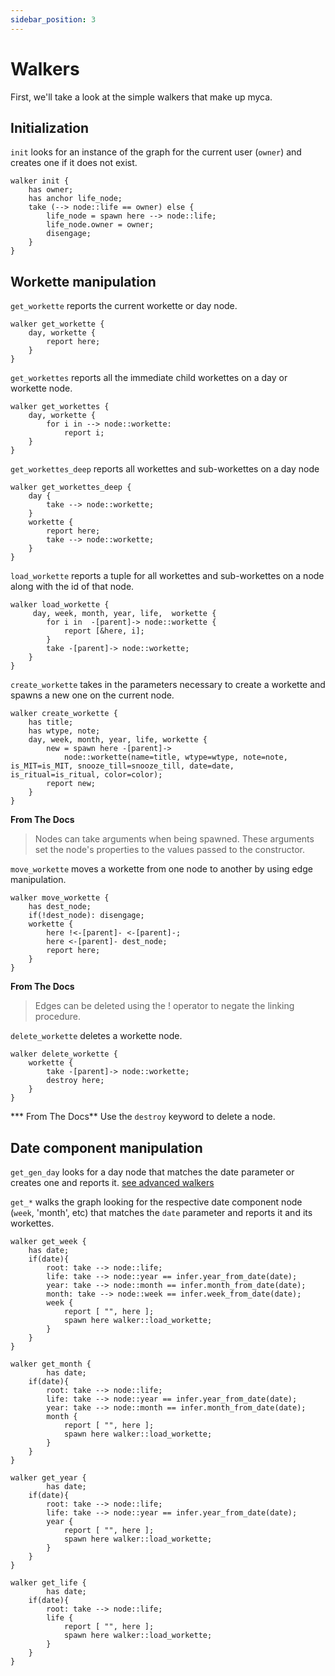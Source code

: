 ```yaml
---
sidebar_position: 3
---
```


# Walkers

First, we'll take a look at the simple walkers that make up myca.

## Initialization

`init` looks for an instance of the graph for the current user (`owner`) and creates one if it does not exist.

```jac
walker init {
    has owner;
    has anchor life_node;
    take (--> node::life == owner) else {
        life_node = spawn here --> node::life;
        life_node.owner = owner;
        disengage;
    }
}
```

## Workette manipulation

`get_workette` reports the current workette or day node.

```jac
walker get_workette {
    day, workette {
        report here;
    }
}

```

`get_workettes` reports all the immediate child workettes on a day or workette node.

```jac
walker get_workettes {
    day, workette {
        for i in --> node::workette:
            report i;
    }
}
```

`get_workettes_deep` reports all workettes and sub-workettes on a day node

```jac
walker get_workettes_deep {
    day {
        take --> node::workette;
    }
    workette {
        report here;
        take --> node::workette;
    }
}
```

`load_workette` reports a tuple for all workettes and sub-workettes on a node along with the id of that node.

```jac
walker load_workette {
     day, week, month, year, life,  workette {
        for i in  -[parent]-> node::workette {
            report [&here, i];
        }
        take -[parent]-> node::workette;
    }
}
```

`create_workette` takes in the parameters necessary to create a workette and spawns a new one on the current node.

```jac
walker create_workette {
    has title;
    has wtype, note;
    day, week, month, year, life, workette {
        new = spawn here -[parent]->
            node::workette(name=title, wtype=wtype, note=note, is_MIT=is_MIT, snooze_till=snooze_till, date=date, is_ritual=is_ritual, color=color);
        report new;
    }
}
```

**From The Docs**
>Nodes can take arguments when being spawned. These arguments set the node's properties to the values passed to the constructor.

`move_workette` moves a workette from one node to another by using edge manipulation.

```jac
walker move_workette {
    has dest_node;
    if(!dest_node): disengage;
    workette {
        here !<-[parent]- <-[parent]-;
        here <-[parent]- dest_node;
        report here;
    }
}

```

**From The Docs**
> Edges can be deleted using the ! operator to negate the linking procedure.

`delete_workette` deletes a workette node.

```jac
walker delete_workette {
    workette {
        take -[parent]-> node::workette;
        destroy here;
    }
}
```

*** From The Docs**
Use the `destroy` keyword to delete a node.

## Date component manipulation

<!-- TODO: add link below -->
`get_gen_day` looks for a day node that matches the date parameter or creates one and reports it. [see advanced walkers](/docs/myca-a-jaseci-product/walkers-advanced)

`get_*` walks the graph looking for the respective date component node (`week`, 'month', etc) that matches the `date` parameter and reports it and its workettes.

```jac
walker get_week {
    has date;
    if(date){
        root: take --> node::life;
        life: take --> node::year == infer.year_from_date(date);
        year: take --> node::month == infer.month_from_date(date);
        month: take --> node::week == infer.week_from_date(date);
        week {
            report [ "", here ];
            spawn here walker::load_workette;
        }
    }
}
```

```jac
walker get_month {
        has date;
    if(date){
        root: take --> node::life;
        life: take --> node::year == infer.year_from_date(date);
        year: take --> node::month == infer.month_from_date(date);
        month {
            report [ "", here ];
            spawn here walker::load_workette;
        }
    }
}
```

```jac
walker get_year {
        has date;
    if(date){
        root: take --> node::life;
        life: take --> node::year == infer.year_from_date(date);
        year {
            report [ "", here ];
            spawn here walker::load_workette;
        }
    }
}
```

```jac
walker get_life {
        has date;
    if(date){
        root: take --> node::life;
        life {
            report [ "", here ];
            spawn here walker::load_workette;
        }
    }
}
```